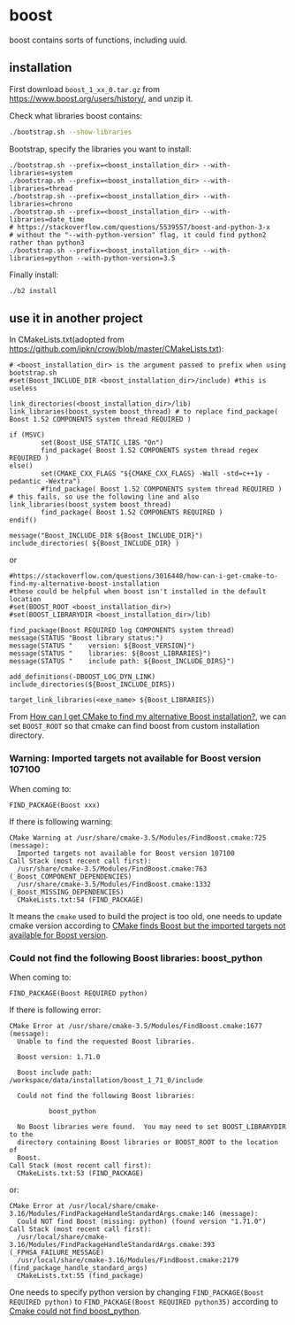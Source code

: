 # boost
boost contains sorts of functions, including uuid.

## installation
First download `boost_1_xx_0.tar.gz` from https://www.boost.org/users/history/, and unzip it.

Check what libraries boost contains:
```sh
./bootstrap.sh --show-libraries
```
Bootstrap, specify the libraries you want to install:
```
./bootstrap.sh --prefix=<boost_installation_dir> --with-libraries=system
./bootstrap.sh --prefix=<boost_installation_dir> --with-libraries=thread
./bootstrap.sh --prefix=<boost_installation_dir> --with-libraries=chrono
./bootstrap.sh --prefix=<boost_installation_dir> --with-libraries=date_time
# https://stackoverflow.com/questions/5539557/boost-and-python-3-x
# without the "--with-python-version" flag, it could find python2 rather than python3
./bootstrap.sh --prefix=<boost_installation_dir> --with-libraries=python --with-python-version=3.5
```
Finally install:
```sh
./b2 install
```

## use it in another project
In CMakeLists.txt(adopted from https://github.com/ipkn/crow/blob/master/CMakeLists.txt):
```
# <boost_installation_dir> is the argument passed to prefix when using bootstrap.sh
#set(Boost_INCLUDE_DIR <boost_installation_dir>/include) #this is useless

link_directories(<boost_installation_dir>/lib)
link_libraries(boost_system boost_thread) # to replace find_package( Boost 1.52 COMPONENTS system thread REQUIRED ) 

if (MSVC)
        set(Boost_USE_STATIC_LIBS "On")
        find_package( Boost 1.52 COMPONENTS system thread regex REQUIRED )
else()
        set(CMAKE_CXX_FLAGS "${CMAKE_CXX_FLAGS} -Wall -std=c++1y -pedantic -Wextra")
        #find_package( Boost 1.52 COMPONENTS system thread REQUIRED ) # this fails, so use the following line and also link_libraries(boost_system boost_thread)
        find_package( Boost 1.52 COMPONENTS REQUIRED )
endif()

message("Boost_INCLUDE_DIR ${Boost_INCLUDE_DIR}")
include_directories( ${Boost_INCLUDE_DIR} )
```

or 

```
#https://stackoverflow.com/questions/3016448/how-can-i-get-cmake-to-find-my-alternative-boost-installation
#these could be helpful when boost isn't installed in the default location
#set(BOOST_ROOT <boost_installation_dir>)
#set(BOOST_LIBRARYDIR <boost_installation_dir>/lib)

find_package(Boost REQUIRED log COMPONENTS system thread)
message(STATUS "Boost library status:")
message(STATUS "    version: ${Boost_VERSION}")
message(STATUS "    libraries: ${Boost_LIBRARIES}")
message(STATUS "    include path: ${Boost_INCLUDE_DIRS}")

add_definitions(-DBOOST_LOG_DYN_LINK)
include_directories(${Boost_INCLUDE_DIRS})

target_link_libraries(<exe_name> ${Boost_LIBRARIES})
```

From [How can I get CMake to find my alternative Boost installation?](https://stackoverflow.com/questions/3016448/how-can-i-get-cmake-to-find-my-alternative-boost-installation), we can set `BOOST_ROOT` so that cmake can find boost from custom installation directory.

### Warning: Imported targets not available for Boost version 107100
When coming to:
```
FIND_PACKAGE(Boost xxx)
```
If there is following warning:
```
CMake Warning at /usr/share/cmake-3.5/Modules/FindBoost.cmake:725 (message):
  Imported targets not available for Boost version 107100
Call Stack (most recent call first):
  /usr/share/cmake-3.5/Modules/FindBoost.cmake:763 (_Boost_COMPONENT_DEPENDENCIES)
  /usr/share/cmake-3.5/Modules/FindBoost.cmake:1332 (_Boost_MISSING_DEPENDENCIES)
  CMakeLists.txt:54 (FIND_PACKAGE)
```
It means the `cmake` used to build the project is too old, one needs to update cmake version according to [CMake finds Boost but the imported targets not available for Boost version](https://stackoverflow.com/questions/42123509/cmake-finds-boost-but-the-imported-targets-not-available-for-boost-version).

### Could not find the following Boost libraries: boost_python
When coming to:
```
FIND_PACKAGE(Boost REQUIRED python)
```
If there is following error:
```
CMake Error at /usr/share/cmake-3.5/Modules/FindBoost.cmake:1677 (message):
  Unable to find the requested Boost libraries.

  Boost version: 1.71.0

  Boost include path: /workspace/data/installation/boost_1_71_0/include

  Could not find the following Boost libraries:

          boost_python

  No Boost libraries were found.  You may need to set BOOST_LIBRARYDIR to the
  directory containing Boost libraries or BOOST_ROOT to the location of
  Boost.
Call Stack (most recent call first):
  CMakeLists.txt:53 (FIND_PACKAGE)
```
or:
```
CMake Error at /usr/local/share/cmake-3.16/Modules/FindPackageHandleStandardArgs.cmake:146 (message):
  Could NOT find Boost (missing: python) (found version "1.71.0")
Call Stack (most recent call first):
  /usr/local/share/cmake-3.16/Modules/FindPackageHandleStandardArgs.cmake:393 (_FPHSA_FAILURE_MESSAGE)
  /usr/local/share/cmake-3.16/Modules/FindBoost.cmake:2179 (find_package_handle_standard_args)
  CMakeLists.txt:55 (find_package)

```
One needs to specify python version by changing `FIND_PACKAGE(Boost REQUIRED python)` to `FIND_PACKAGE(Boost REQUIRED python35)` according to [Cmake could not find boost_python](https://stackoverflow.com/questions/56067518/cmake-could-not-find-boost-python).
